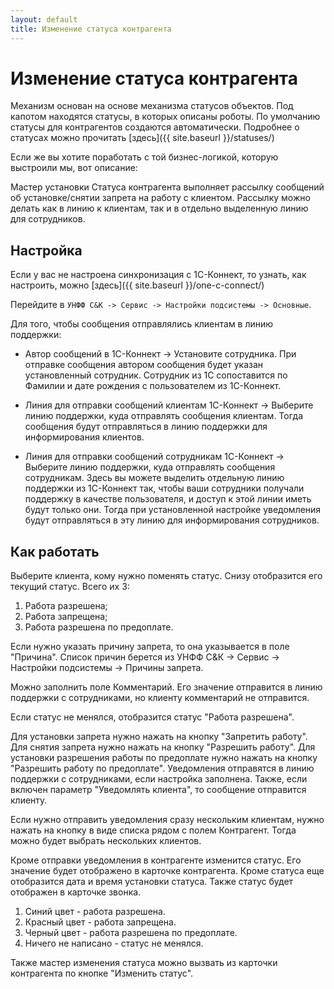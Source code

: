```yaml
---
layout: default
title: Изменение статуса контрагента
---
```


# Изменение статуса контрагента

Механизм основан на основе механизма статусов объектов.
Под капотом находятся статусы, в которых описаны роботы. По умолчанию статусы для контрагентов создаются автоматически. 
Подробнее о статусах можно прочитать [здесь]({{ site.baseurl }}/statuses/)

Если же вы хотите поработать с той бизнес-логикой, которую выстроили мы, вот описание:

Мастер установки Статуса контрагента выполняет рассылку сообщений об установке/снятии запрета на работу с клиентом. Рассылку можно делать как в линию к клиентам, так и в отдельно выделенную линию для сотрудников.

## Настройка

Если у вас не настроена синхронизация с 1С-Коннект, то узнать, как настроить, можно [здесь]({{ site.baseurl }}/one-c-connect/)

Перейдите в `УНФФ С&К -> Сервис -> Настройки подсистемы -> Основные`.

Для того, чтобы сообщения отправлялись клиентам в линию поддержки:

* Автор сообщений в 1С-Коннект -> Установите сотрудника.
При отправке сообщения автором сообщения будет указан установленный сотрудник.
Сотрудник из 1С сопоставится по Фамилии и дате рождения с пользователем из 1С-Коннект.

* Линия для отправки сообщений клиентам 1С-Коннект -> Выберите линию поддержки, куда отправлять сообщения клиентам. Тогда сообщения будут отправляться в линию поддержки для информирования клиентов.

* Линия для отправки сообщений сотрудникам 1С-Коннект -> Выберите линию поддержки, куда отправлять сообщения сотрудникам. Здесь вы можете выделить отдельную линию поддержки из 1С-Коннект так, чтобы ваши сотрудники получали поддержку в качестве пользователя, и доступ к этой линии иметь будут только они. Тогда при установленной настройке уведомления будут отправляться в эту линию для информирования сотрудников.

## Как работать

Выберите клиента, кому нужно поменять статус. Снизу отобразится его текущий статус. Всего их 3:

 1. Работа разрешена;
 2. Работа запрещена;
 3. Работа разрешена по предоплате.

Если нужно указать причину запрета, то она указывается в поле "Причина". Список причин берется из УНФФ С&К -> Сервис -> Настройки подсистемы -> Причины запрета.

Можно заполнить поле Комментарий. Его значение отправится в линию поддержки с сотрудниками, но клиенту комментарий не отправится.

Если статус не менялся, отобразится статус "Работа разрешена".

Для установки запрета нужно нажать на кнопку "Запретить работу".
Для снятия запрета нужно нажать на кнопку "Разрешить работу".
Для установки разрешения работы по предоплате нужно нажать на кнопку "Разрешить работу по предоплате".
Уведомления отправятся в линию поддержки с сотрудниками, если настройка заполнена.
Также, если включен параметр "Уведомлять клиента", то сообщение отправится клиенту.

Если нужно отправить уведомления сразу нескольким клиентам, нужно нажать на кнопку в виде списка рядом с полем Контрагент. Тогда можно будет выбрать нескольких клиентов.

Кроме отправки уведомления в контрагенте изменится статус. Его значение будет отображено в карточке контрагента. Кроме статуса еще отобразится дата и время установки статуса.
Также статус будет отображен в карточке звонка.

 1. Синий цвет - работа разрешена.
 2. Красный цвет - работа запрещена.
 3. Черный цвет - работа разрешена по предоплате.
 4. Ничего не написано - статус не менялся.

 Также мастер изменения статуса можно вызвать из карточки контрагента по кнопке "Изменить статус".
